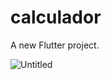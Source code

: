# calculador

A new Flutter project.

![Untitled](https://user-images.githubusercontent.com/46230696/153966370-bab76a0f-b1b8-4c75-a566-d126ae23cd71.png)
